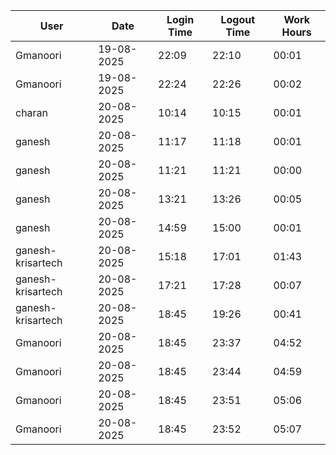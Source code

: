 | User | Date | Login Time | Logout Time | Work Hours |
|------|------|------------|-------------|------------|
| Gmanoori | 19-08-2025 | 22:09 | 22:10 | 00:01 |
| Gmanoori | 19-08-2025 | 22:24 | 22:26 | 00:02 |
| charan | 20-08-2025 | 10:14 | 10:15 | 00:01 |
| ganesh | 20-08-2025 | 11:17 | 11:18 | 00:01 |
| ganesh | 20-08-2025 | 11:21 | 11:21 | 00:00 |
| ganesh | 20-08-2025 | 13:21 | 13:26 | 00:05 |
| ganesh | 20-08-2025 | 14:59 | 15:00 | 00:01 |
| ganesh-krisartech | 20-08-2025 | 15:18 | 17:01 | 01:43 |
| ganesh-krisartech | 20-08-2025 | 17:21 | 17:28 | 00:07 |
| ganesh-krisartech | 20-08-2025 | 18:45 | 19:26 | 00:41 |
| Gmanoori | 20-08-2025 | 18:45 | 23:37 | 04:52 |
| Gmanoori | 20-08-2025 | 18:45 | 23:44 | 04:59 |
| Gmanoori | 20-08-2025 | 18:45 | 23:51 | 05:06 |
| Gmanoori | 20-08-2025 | 18:45 | 23:52 | 05:07 |
